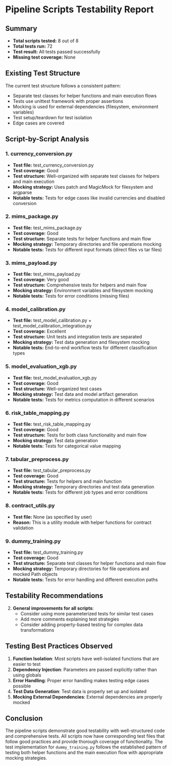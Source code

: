 # Pipeline Scripts Testability Report

## Summary

- **Total scripts tested:** 8 out of 8
- **Total tests run:** 72
- **Test result:** All tests passed successfully
- **Missing test coverage:** None

## Existing Test Structure

The current test structure follows a consistent pattern:
- Separate test classes for helper functions and main execution flows
- Tests use unittest framework with proper assertions
- Mocking is used for external dependencies (filesystem, environment variables)
- Test setup/teardown for test isolation
- Edge cases are covered

## Script-by-Script Analysis

### 1. currency_conversion.py
- **Test file:** test_currency_conversion.py
- **Test coverage:** Good
- **Test structure:** Well-organized with separate test classes for helpers and main execution
- **Mocking strategy:** Uses patch and MagicMock for filesystem and argparse
- **Notable tests:** Tests for edge cases like invalid currencies and disabled conversion

### 2. mims_package.py
- **Test file:** test_mims_package.py
- **Test coverage:** Good
- **Test structure:** Separate tests for helper functions and main flow
- **Mocking strategy:** Temporary directories and file operations mocking
- **Notable tests:** Tests for different input formats (direct files vs tar files)

### 3. mims_payload.py
- **Test file:** test_mims_payload.py
- **Test coverage:** Very good
- **Test structure:** Comprehensive tests for helpers and main flow
- **Mocking strategy:** Environment variables and filesystem mocking
- **Notable tests:** Tests for error conditions (missing files)

### 4. model_calibration.py
- **Test file:** test_model_calibration.py + test_model_calibration_integration.py
- **Test coverage:** Excellent
- **Test structure:** Unit tests and integration tests are separated
- **Mocking strategy:** Test data generation and filesystem mocking
- **Notable tests:** End-to-end workflow tests for different classification types

### 5. model_evaluation_xgb.py
- **Test file:** test_model_evaluation_xgb.py
- **Test coverage:** Good
- **Test structure:** Well-organized test cases
- **Mocking strategy:** Test data and model artifact generation
- **Notable tests:** Tests for metrics computation in different scenarios

### 6. risk_table_mapping.py
- **Test file:** test_risk_table_mapping.py
- **Test coverage:** Good
- **Test structure:** Tests for both class functionality and main flow
- **Mocking strategy:** Test data generation
- **Notable tests:** Tests for categorical value mapping

### 7. tabular_preprocess.py
- **Test file:** test_tabular_preprocess.py
- **Test coverage:** Good
- **Test structure:** Tests for helpers and main function
- **Mocking strategy:** Temporary directories and test data generation
- **Notable tests:** Tests for different job types and error conditions

### 8. contract_utils.py
- **Test file:** None (as specified by user)
- **Reason:** This is a utility module with helper functions for contract validation

### 9. dummy_training.py
- **Test file:** test_dummy_training.py
- **Test coverage:** Good
- **Test structure:** Separate test classes for helper functions and main flow
- **Mocking strategy:** Temporary directories for file operations and mocked Path objects
- **Notable tests:** Tests for error handling and different execution paths

## Testability Recommendations

2. **General improvements for all scripts**:
   - Consider using more parameterized tests for similar test cases
   - Add more comments explaining test strategies
   - Consider adding property-based testing for complex data transformations

## Testing Best Practices Observed

1. **Function Isolation**: Most scripts have well-isolated functions that are easier to test
2. **Dependency Injection**: Parameters are passed explicitly rather than using globals
3. **Error Handling**: Proper error handling makes testing edge cases possible
4. **Test Data Generation**: Test data is properly set up and isolated
5. **Mocking External Dependencies**: External dependencies are properly mocked

## Conclusion

The pipeline scripts demonstrate good testability with well-structured code and comprehensive tests. All scripts now have corresponding test files that follow good practices and provide thorough coverage of functionality. The test implementation for `dummy_training.py` follows the established pattern of testing both helper functions and the main execution flow with appropriate mocking strategies.
